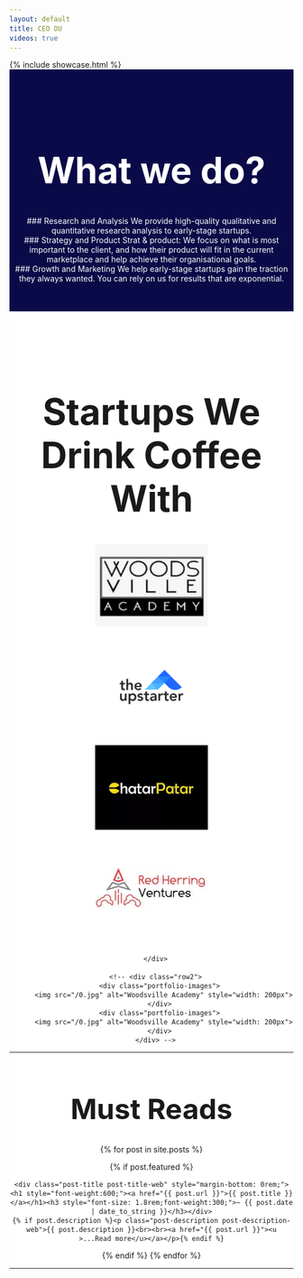 ```yaml
---
layout: default
title: CEO DU
videos: true
---
```

<html>
{% include showcase.html %}
</html><script src="https://kit.fontawesome.com/aef02ef4d3.js" crossorigin="anonymous"></script>
<link rel="stylesheet" href="https://kit-free.fontawesome.com/releases/latest/css/free-v4-font-face.min.css" media="all">
<div id="what" style="background-color:#0a0a48;
            ">
<div class="container" style="    padding-top: 50px; color:#fff;
    padding-bottom: 50px; text-align: center;">
    <h1 style="font-size: 4rem"> What we do? </h1>

<div class="row first-xs between-sm">
    <div class="col-xs-12 col-sm-4" markdown="1" style="text-align:center">

<div style="font-size: 6rem"><i class="fas fa-search"></i></div>
###  Research and Analysis
We provide high-quality qualitative and quantitative research analysis to early-stage startups. 


  </div>

  <div class="col-xs-12 col-sm-4" markdown="1" style="text-align:center">

<div style="font-size: 6rem"><i class="fas fa-chess"></i></div>
###  Strategy and Product
Strat & product: We focus on what is most important to the client, and how their product will fit in the current marketplace and help achieve their organisational goals.

  </div>

  <div class="col-xs-12 col-sm-4" markdown="1" style="text-align:center">

<div style="font-size: 6rem"><i class="fas fa-users"></i></div>
###  Growth and Marketing
We help early-stage startups gain the traction they always wanted. You can rely on us for results that are exponential.
  </div>

</div>

</div>
</div>

<div style="background-color:#fff; margin-bottom: 3rem;">
  <div class="container" style="padding-top: 50px;
       text-align: center;">
      <h1 style="font-size: 4rem"> Startups We Drink Coffee With</h1>
    <div class="portfolio-images-container">
      <div class="row1">
        <div class="portfolio-images ">
         <a href="https://www.woodsvilleacademy.com/"> <img src="/0.jpg" alt="Woodsville Academy" style="width: 200px"></a>
        </div>
           <div class="portfolio-images ">
          <img src="/upstarter.png" alt="Woodsville Academy" style="width: 200px">
        </div>
        <div class="portfolio-images ">
          <a href="https://aslichatarpatar.com"><img src="/chatarpatar.jpg" alt="Asli Chatar Patar" style="width: 200px"></a>
        </div>
        <div class="portfolio-images ">
          <a href="http://rhvc.in"><img src="/rhv.jpg" alt="Red Herring Ventures" style="width: 200px"></a>
        </div>
     
      </div>

      <!-- <div class="row2">
        <div class="portfolio-images">
          <img src="/0.jpg" alt="Woodsville Academy" style="width: 200px">
        </div>
        <div class="portfolio-images">
          <img src="/0.jpg" alt="Woodsville Academy" style="width: 200px">
        </div>
      </div> -->
   
  </div>
  
</div>






<div class="container">
<hr>
<h1 style="font-size:50px">Must Reads</h1>
{% for post in site.posts %}

{% if post.featured %}
  <div class="posts post-web" >


    <div class="post-title post-title-web" style="margin-bottom: 0rem;"><h1 style="font-weight:600;"><a href="{{ post.url }}">{{ post.title }}</a></h1><h3 style="font-size: 1.8rem;font-weight:300;">~ {{ post.date | date_to_string }}</h3></div>
    {% if post.description %}<p class="post-description post-description-web">{{ post.description }}<br><br><a href="{{ post.url }}"><u >...Read more</u></a></p>{% endif %}

  </div>
  {% endif %}
{% endfor %}
<hr>
</div>
